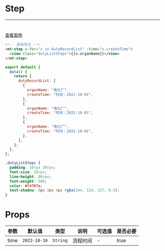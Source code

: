 # Step

---

#

[查看案例](https://env-00jxgns8zjjt-static.normal.cloudstatic.cn/index.html#/pages/base/step)

```html
<!-- 基础用法 -->
<mt-step v-for="v in dutyRecordList" :time="v.createTime">
  <view class="dutyListSteps">{{v.organName}}</view>
</mt-step>
```

```javascript
export default {
  data() {
    return {
      dutyRecordList: [
        {
          organName: "电化厂",
          createTime: "时间：2022-10-01",
        },
        {
          organName: "电化厂",
          createTime: "时间：2022-10-01",
        },
        {
          organName: "电化厂",
          createTime: "时间：2022-10-01",
        },
      ],
    };
  },
};
```

```css
.dutyListSteps {
  padding: 10rpx 20rpx;
  font-size: 28rpx;
  line-height: 80rpx;
  font-weight: 500;
  color: #f4787e;
  text-shadow: 0px 3px 4px rgba(244, 124, 127, 0.3);
}
```

# Props

| 参数 | 默认值       | 类型     | 说明     | 可选值 | 是否必要 |
| ---- | ------------ | -------- | -------- | ------ | -------- |
| time | `2022-10-10` | `String` | 流程时间 | -      | true     |
